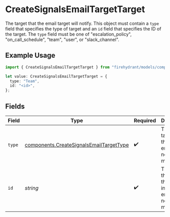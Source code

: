 # CreateSignalsEmailTargetTarget

The target that the email target will notify. This object must contain a `type`
field that specifies the type of target and an `id` field that specifies the ID of
the target. The `type` field must be one of "escalation_policy", "on_call_schedule",
"team", "user", or "slack_channel".


## Example Usage

```typescript
import { CreateSignalsEmailTargetTarget } from "firehydrant/models/components";

let value: CreateSignalsEmailTargetTarget = {
  type: "Team",
  id: "<id>",
};
```

## Fields

| Field                                                                                              | Type                                                                                               | Required                                                                                           | Description                                                                                        |
| -------------------------------------------------------------------------------------------------- | -------------------------------------------------------------------------------------------------- | -------------------------------------------------------------------------------------------------- | -------------------------------------------------------------------------------------------------- |
| `type`                                                                                             | [components.CreateSignalsEmailTargetType](../../models/components/createsignalsemailtargettype.md) | :heavy_check_mark:                                                                                 | The type of target that the inbound email will notify when matched.                                |
| `id`                                                                                               | *string*                                                                                           | :heavy_check_mark:                                                                                 | The ID of the target that the inbound email will notify when matched.                              |